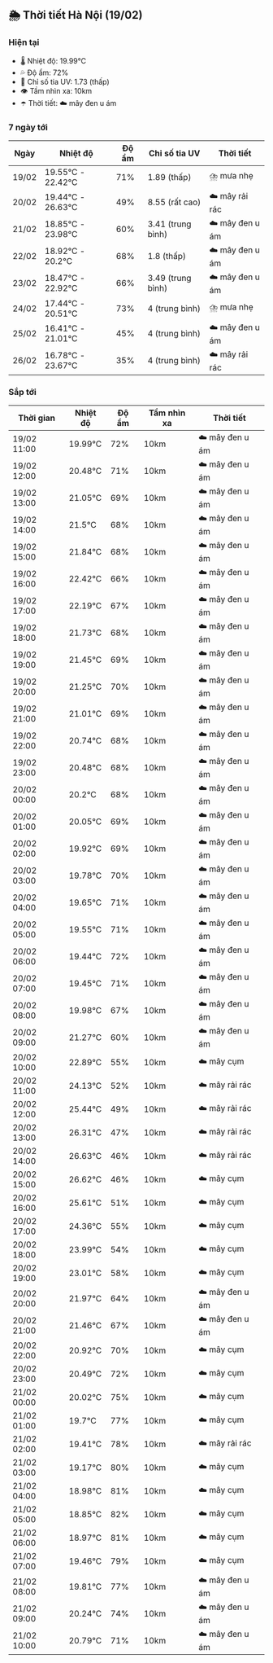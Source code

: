 ## 🌦️ Thời tiết Hà Nội (19/02)

### Hiện tại

- 🌡️ Nhiệt độ: 19.99℃
- 💦 Độ ẩm: 72%
- 🌟 Chỉ số tia UV: 1.73 (thấp)
- 👁️ Tầm nhìn xa: 10km
- ☂️ Thời tiết: ☁️ mây đen u ám

### 7 ngày tới

| Ngày | Nhiệt độ | Độ ẩm | Chỉ số tia UV | Thời tiết |
| --- | --- | --- | --- | --- |
| 19/02 | 19.55℃ - 22.42℃ | 71% | 1.89 (thấp) | ⛈️ mưa nhẹ |
| 20/02 | 19.44℃ - 26.63℃ | 49% | 8.55 (rất cao) | ☁️ mây rải rác |
| 21/02 | 18.85℃ - 23.98℃ | 60% | 3.41 (trung bình) | ☁️ mây đen u ám |
| 22/02 | 18.92℃ - 20.2℃ | 68% | 1.8 (thấp) | ☁️ mây đen u ám |
| 23/02 | 18.47℃ - 22.92℃ | 66% | 3.49 (trung bình) | ☁️ mây đen u ám |
| 24/02 | 17.44℃ - 20.51℃ | 73% | 4 (trung bình) | ⛈️ mưa nhẹ |
| 25/02 | 16.41℃ - 21.01℃ | 45% | 4 (trung bình) | ☁️ mây đen u ám |
| 26/02 | 16.78℃ - 23.67℃ | 35% | 4 (trung bình) | ☁️ mây rải rác |

### Sắp tới

| Thời gian | Nhiệt độ | Độ ẩm | Tầm nhìn xa | Thời tiết |
| --- | --- | --- | --- | --- |
| 19/02 11:00 | 19.99℃ | 72% | 10km | ☁️ mây đen u ám |
| 19/02 12:00 | 20.48℃ | 71% | 10km | ☁️ mây đen u ám |
| 19/02 13:00 | 21.05℃ | 69% | 10km | ☁️ mây đen u ám |
| 19/02 14:00 | 21.5℃ | 68% | 10km | ☁️ mây đen u ám |
| 19/02 15:00 | 21.84℃ | 68% | 10km | ☁️ mây đen u ám |
| 19/02 16:00 | 22.42℃ | 66% | 10km | ☁️ mây đen u ám |
| 19/02 17:00 | 22.19℃ | 67% | 10km | ☁️ mây đen u ám |
| 19/02 18:00 | 21.73℃ | 68% | 10km | ☁️ mây đen u ám |
| 19/02 19:00 | 21.45℃ | 69% | 10km | ☁️ mây đen u ám |
| 19/02 20:00 | 21.25℃ | 70% | 10km | ☁️ mây đen u ám |
| 19/02 21:00 | 21.01℃ | 69% | 10km | ☁️ mây đen u ám |
| 19/02 22:00 | 20.74℃ | 68% | 10km | ☁️ mây đen u ám |
| 19/02 23:00 | 20.48℃ | 68% | 10km | ☁️ mây đen u ám |
| 20/02 00:00 | 20.2℃ | 68% | 10km | ☁️ mây đen u ám |
| 20/02 01:00 | 20.05℃ | 69% | 10km | ☁️ mây đen u ám |
| 20/02 02:00 | 19.92℃ | 69% | 10km | ☁️ mây đen u ám |
| 20/02 03:00 | 19.78℃ | 70% | 10km | ☁️ mây đen u ám |
| 20/02 04:00 | 19.65℃ | 71% | 10km | ☁️ mây đen u ám |
| 20/02 05:00 | 19.55℃ | 71% | 10km | ☁️ mây đen u ám |
| 20/02 06:00 | 19.44℃ | 72% | 10km | ☁️ mây đen u ám |
| 20/02 07:00 | 19.45℃ | 71% | 10km | ☁️ mây đen u ám |
| 20/02 08:00 | 19.98℃ | 67% | 10km | ☁️ mây đen u ám |
| 20/02 09:00 | 21.27℃ | 60% | 10km | ☁️ mây đen u ám |
| 20/02 10:00 | 22.89℃ | 55% | 10km | ☁️ mây cụm |
| 20/02 11:00 | 24.13℃ | 52% | 10km | ☁️ mây rải rác |
| 20/02 12:00 | 25.44℃ | 49% | 10km | ☁️ mây rải rác |
| 20/02 13:00 | 26.31℃ | 47% | 10km | ☁️ mây rải rác |
| 20/02 14:00 | 26.63℃ | 46% | 10km | ☁️ mây rải rác |
| 20/02 15:00 | 26.62℃ | 46% | 10km | ☁️ mây cụm |
| 20/02 16:00 | 25.61℃ | 51% | 10km | ☁️ mây cụm |
| 20/02 17:00 | 24.36℃ | 55% | 10km | ☁️ mây cụm |
| 20/02 18:00 | 23.99℃ | 54% | 10km | ☁️ mây cụm |
| 20/02 19:00 | 23.01℃ | 58% | 10km | ☁️ mây cụm |
| 20/02 20:00 | 21.97℃ | 64% | 10km | ☁️ mây đen u ám |
| 20/02 21:00 | 21.46℃ | 67% | 10km | ☁️ mây đen u ám |
| 20/02 22:00 | 20.92℃ | 70% | 10km | ☁️ mây cụm |
| 20/02 23:00 | 20.49℃ | 72% | 10km | ☁️ mây cụm |
| 21/02 00:00 | 20.02℃ | 75% | 10km | ☁️ mây cụm |
| 21/02 01:00 | 19.7℃ | 77% | 10km | ☁️ mây cụm |
| 21/02 02:00 | 19.41℃ | 78% | 10km | ☁️ mây rải rác |
| 21/02 03:00 | 19.17℃ | 80% | 10km | ☁️ mây cụm |
| 21/02 04:00 | 18.98℃ | 81% | 10km | ☁️ mây cụm |
| 21/02 05:00 | 18.85℃ | 82% | 10km | ☁️ mây cụm |
| 21/02 06:00 | 18.97℃ | 81% | 10km | ☁️ mây cụm |
| 21/02 07:00 | 19.46℃ | 79% | 10km | ☁️ mây cụm |
| 21/02 08:00 | 19.81℃ | 77% | 10km | ☁️ mây đen u ám |
| 21/02 09:00 | 20.24℃ | 74% | 10km | ☁️ mây đen u ám |
| 21/02 10:00 | 20.79℃ | 71% | 10km | ☁️ mây đen u ám |
